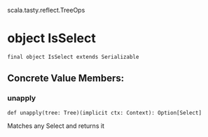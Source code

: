 scala.tasty.reflect.TreeOps
# object IsSelect

<pre><code class="language-scala" >final object IsSelect extends Serializable</pre></code>
## Concrete Value Members:
### unapply
<pre><code class="language-scala" >def unapply(tree: Tree)(implicit ctx: Context): Option[Select]</pre></code>
Matches any Select and returns it


